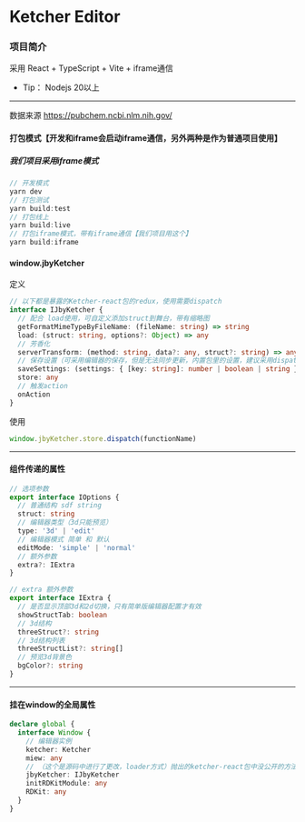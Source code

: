 # Ketcher Editor

### 项目简介
采用 React + TypeScript + Vite + iframe通信

- Tip： Nodejs 20以上

---
数据来源 https://pubchem.ncbi.nlm.nih.gov/
#### 打包模式【开发和iframe会启动iframe通信，另外两种是作为普通项目使用】
##### 我们项目采用iframe模式
```ts
// 开发模式
yarn dev
// 打包测试
yarn build:test
// 打包线上
yarn build:live
// 打包iframe模式，带有iframe通信【我们项目用这个】
yarn build:iframe
```

#### window.jbyKetcher

定义
```ts
// 以下都是暴露的Ketcher-react包的redux，使用需要dispatch
interface IJbyKetcher {
  // 配合 load使用，可自定义添加struct到舞台，带有缩略图
  getFormatMimeTypeByFileName: (fileName: string) => string
  load: (struct: string, options?: Object) => any
  // 芳香化
  serverTransform: (method: string, data?: any, struct?: string) => any
  // 保存设置（可采用编辑器的保存，但是无法同步更新，内置包里的设置，建议采用dispatch更新）
  saveSettings: (settings: { [key: string]: number | boolean | string }) => void
  store: any
  // 触发action
  onAction
}
````
使用
```ts
window.jbyKetcher.store.dispatch(functionName)
````
---
#### 组件传递的属性
```ts
// 选项参数
export interface IOptions {
  // 普通结构 sdf string
  struct: string
  // 编辑器类型（3d只能预览）
  type: '3d' | 'edit'
  // 编辑器模式 简单 和 默认
  editMode: 'simple' | 'normal'
  // 额外参数
  extra?: IExtra
}

// extra 额外参数
export interface IExtra {
  // 是否显示顶部3d和2d切换，只有简单版编辑器配置才有效
  showStructTab: boolean
  // 3d结构
  threeStruct?: string
  // 3d结构列表
  threeStructList?: string[]
  // 预览3d背景色
  bgColor?: string
}
````
---
#### 挂在window的全局属性
```ts
declare global {
  interface Window {
    // 编辑器实例
    ketcher: Ketcher
    miew: any
    // （这个是源码中进行了更改，loader方式）抛出的ketcher-react包中没公开的方法 可用于自定义按钮 具体查看源码 ketcher-react2.25.0 Open.Container.tsx
    jbyKetcher: IJbyKetcher
    initRDKitModule: any
    RDKit: any
  }
}
```
